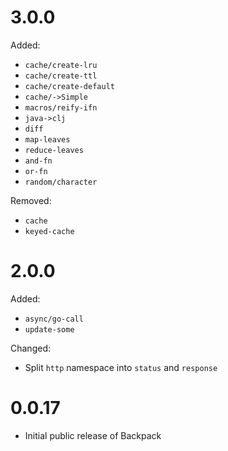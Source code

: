 # 3.0.0

Added:
  * `cache/create-lru`
  * `cache/create-ttl`
  * `cache/create-default`
  * `cache/->Simple`
  * `macros/reify-ifn`
  * `java->clj`
  * `diff`
  * `map-leaves`
  * `reduce-leaves`
  * `and-fn`
  * `or-fn`
  * `random/character`
  
Removed:
  * `cache`
  * `keyed-cache`

# 2.0.0 

Added:
  * `async/go-call`
  * `update-some`
  
Changed:
  * Split `http` namespace into `status` and `response`

# 0.0.17
  * Initial public release of Backpack

